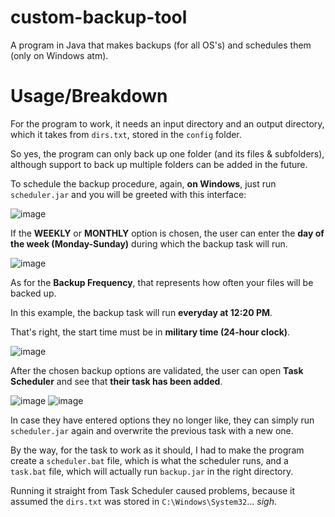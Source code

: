 # custom-backup-tool
A program in Java that makes backups (for all OS's) and schedules them (only on Windows atm).

# Usage/Breakdown
For the program to work, it needs an input directory and an output directory, which it takes from ``dirs.txt``, stored in the ``config`` folder.

So yes, the program can only back up one folder (and its files & subfolders), although support to back up multiple folders can be added in the future.

To schedule the backup procedure, again, **on Windows**, just run ``scheduler.jar`` and you will be greeted with this interface:

![image](https://github.com/user-attachments/assets/89eb75e1-0961-44d7-9d52-920b49faa597)

If the **WEEKLY** or **MONTHLY** option is chosen, the user can enter the **day of the week (Monday-Sunday)** during which the backup task will run.

![image](https://github.com/user-attachments/assets/ef53a4e0-39da-4f0e-95b8-72619dee20fc)

As for the **Backup Frequency**, that represents how often your files will be backed up.

In this example, the backup task will run **everyday at 12:20 PM**.

That's right, the start time must be in **military time (24-hour clock)**.

![image](https://github.com/user-attachments/assets/57be09b7-897e-4d52-ac41-a532b3176c37)

After the chosen backup options are validated, the user can open **Task Scheduler** and see that **their task has been added**.

![image](https://github.com/user-attachments/assets/a94c6364-4a8d-46fe-971f-b3ada77dcd39)
![image](https://github.com/user-attachments/assets/eaacb8e5-bba2-4ab3-a1b3-3ca7e7c43eaa)

In case they have entered options they no longer like, they can simply run ``scheduler.jar`` again and overwrite the previous task with a new one.

By the way, for the task to work as it should, I had to make the program create a ``scheduler.bat`` file, which is what the scheduler runs, and a ``task.bat`` file, which will actually run ``backup.jar`` in the right directory.

Running it straight from Task Scheduler caused problems, because it assumed the ``dirs.txt`` was stored in ``C:\Windows\System32``... *sigh*.
